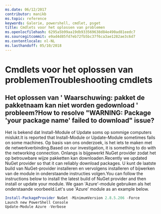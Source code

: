 ```yaml
---
ms.date: 06/12/2017
contributor: manikb
ms.topic: reference
keywords: Galerie, powershell, cmdlet, psget
title: Cmdlets voor het oplossen van problemen
ms.openlocfilehash: 6295a5b99aa19db933569638d84e490ad81eedc7
ms.sourcegitcommit: e9ad4d85fd7eb72fb5bc37f6ca3ae1282ae3c6d7
ms.contentlocale: nl-NL
ms.lasthandoff: 05/10/2018
---
```

# <a name="troubleshooting-cmdlets"></a><span data-ttu-id="02d1c-103">Cmdlets voor het oplossen van problemen</span><span class="sxs-lookup"><span data-stu-id="02d1c-103">Troubleshooting cmdlets</span></span>

## <a name="how-to-resolve-warning-package-your-package-name-failed-to-download-issue"></a><span data-ttu-id="02d1c-104">Het oplossen van ' Waarschuwing: pakket de pakketnaam kan niet worden gedownload ' probleem?</span><span class="sxs-lookup"><span data-stu-id="02d1c-104">How to resolve "WARNING: Package 'your package name' failed to download" issue?</span></span>

<span data-ttu-id="02d1c-105">Het is bekend dat Install-Module of Update soms op sommige computers mislukt.</span><span class="sxs-lookup"><span data-stu-id="02d1c-105">It is reported that Install-Module or Update-Module sometimes fails on some machines.</span></span>
<span data-ttu-id="02d1c-106">Op basis van ons onderzoek, is het iets te maken met de netwerkverbinding.</span><span class="sxs-lookup"><span data-stu-id="02d1c-106">Based on our investigation, it is something to do with the networking connection.</span></span>
<span data-ttu-id="02d1c-107">Onlangs is bijgewerkt NuGet provider zodat het op betrouwbare wijze pakketten kan downloaden.</span><span class="sxs-lookup"><span data-stu-id="02d1c-107">Recently we updated NuGet provider so that it can reliably download packages.</span></span>
<span data-ttu-id="02d1c-108">U kunt de laatste build van NuGet-provider installeren en vervolgens installeren of bijwerken van de module in onderstaande instructies volgen.</span><span class="sxs-lookup"><span data-stu-id="02d1c-108">You can follow the instructions below to install the latest build of NuGet provider and then install or update your module.</span></span>
<span data-ttu-id="02d1c-109">We gaan 'Azure'-module gebruiken als het onderstaande voorbeeld.</span><span class="sxs-lookup"><span data-stu-id="02d1c-109">Let's use 'Azure' module as an example below.</span></span>

```powershell
Install-PackageProvider NuGet -MinimumVersion 2.8.5.206 -Force
Launch new PowerShell Console
Update-Module Azure -Verbose
```
